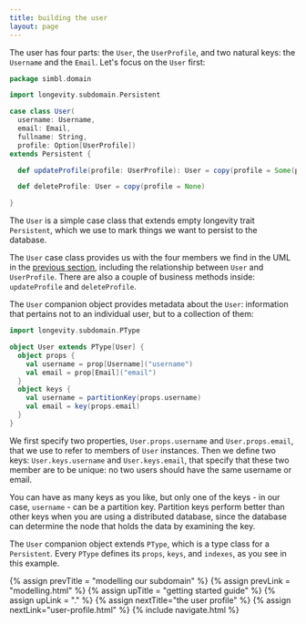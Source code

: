 ```yaml
---
title: building the user
layout: page
---
```


The user has four parts: the `User`, the `UserProfile`, and two
natural keys: the `Username` and the `Email`.  Let's focus on the
`User` first:

```scala
package simbl.domain

import longevity.subdomain.Persistent

case class User(
  username: Username,
  email: Email,
  fullname: String,
  profile: Option[UserProfile])
extends Persistent {

  def updateProfile(profile: UserProfile): User = copy(profile = Some(profile))

  def deleteProfile: User = copy(profile = None)

}
```

The `User` is a simple case class that extends empty longevity trait
`Persistent`, which we use to mark things we want to persist to the
database.

The `User` case class provides us with the four members we find in the
UML in the [previous section](modelling.html), including the
relationship between `User` and `UserProfile`. There are also a couple
of business methods inside: `updateProfile` and `deleteProfile`.

The `User` companion object provides metadata about the `User`:
information that pertains not to an individual user, but to a
collection of them:

```scala
import longevity.subdomain.PType

object User extends PType[User] {
  object props {
    val username = prop[Username]("username")
    val email = prop[Email]("email")
  }
  object keys {
    val username = partitionKey(props.username)
    val email = key(props.email)
  }
}
```

We first specify two properties, `User.props.username` and
`User.props.email`, that we use to refer to members of `User`
instances. Then we define two keys: `User.keys.username` and
`User.keys.email`, that specify that these two member are to be
unique: no two users should have the same username or email.

You can have as many keys as you like, but only one of the keys - in
our case, `username` - can be a partition key. Partition keys perform
better than other keys when you are using a distributed database,
since the database can determine the node that holds the data by
examining the key.

The `User` companion object extends `PType`, which is a type class for
a `Persistent`. Every `PType` defines its `props`, `keys`, and
`indexes`, as you see in this example.

{% assign prevTitle = "modelling our subdomain" %}
{% assign prevLink = "modelling.html" %}
{% assign upTitle = "getting started guide" %}
{% assign upLink = "." %}
{% assign nextTitle="the user profile" %}
{% assign nextLink="user-profile.html" %}
{% include navigate.html %}
